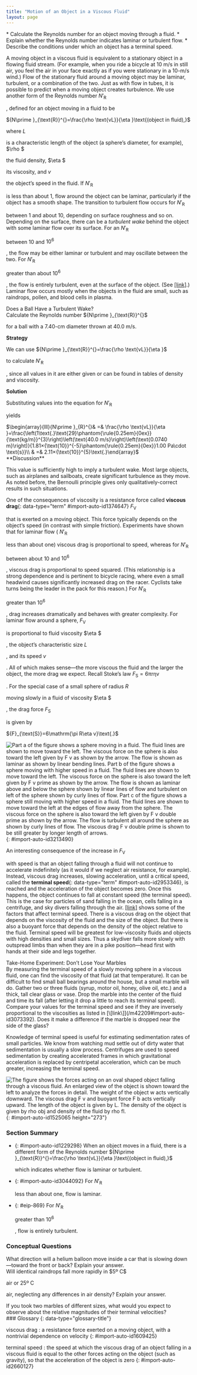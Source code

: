 ```yaml
---
title: "Motion of an Object in a Viscous Fluid"
layout: page
---
```



<div data-type="abstract" markdown="1">
* Calculate the Reynolds number for an object moving through a fluid.
* Explain whether the Reynolds number indicates laminar or turbulent flow.
* Describe the conditions under which an object has a terminal speed.

</div>

A moving object in a viscous fluid is equivalent to a stationary object in a flowing fluid stream. (For example, when you ride a bicycle at 10 m/s in still air, you feel the air in your face exactly as if you were stationary in a 10-m/s wind.) Flow of the stationary fluid around a moving object may be laminar, turbulent, or a combination of the two. Just as with flow in tubes, it is possible to predict when a moving object creates turbulence. We use another form of the Reynolds number ${N\prime }_{\text{R}}^{}$

, defined for an object moving in a fluid to be

<div data-type="equation" id="import-auto-id3230050">
${N\prime }_{\text{R}}^{}=\frac{\rho \text{vL}}{\eta }\text{(object in fluid),}$
</div>

where $L$

 is a characteristic length of the object (a sphere’s diameter, for example), $\rho $

 the fluid density, $\eta $

 its viscosity, and $v$

 the object’s speed in the fluid. If ${N\prime }_{\text{R}}^{}$

 is less than about 1, flow around the object can be laminar, particularly if the object has a smooth shape. The transition to turbulent flow occurs for ${N\prime }_{\text{R}}^{}$

 between 1 and about 10, depending on surface roughness and so on. Depending on the surface, there can be a *turbulent wake* behind the object with some laminar flow over its surface. For an ${N\prime }_{\text{R}}^{}$

 between 10 and ${\text{10}}^{6}$

, the flow may be either laminar or turbulent and may oscillate between the two. For ${N\prime }_{\text{R}}^{}$

 greater than about ${\text{10}}^{6}$

, the flow is entirely turbulent, even at the surface of the object. (See [\[link\]](#import-auto-id3213490).) Laminar flow occurs mostly when the objects in the fluid are small, such as raindrops, pollen, and blood cells in plasma.

<div data-type="example" markdown="1">
<div data-type="title">
Does a Ball Have a Turbulent Wake?
</div>
Calculate the Reynolds number ${N\prime }_{\text{R}}^{}$

 for a ball with a 7.40-cm diameter thrown at 40.0 m/s.

**Strategy**

We can use ${N\prime }_{\text{R}}^{}=\frac{\rho \text{vL}}{\eta }$

 to calculate ${N\prime }_{\text{R}}^{}$

, since all values in it are either given or can be found in tables of density and viscosity.

**Solution**

Substituting values into the equation for ${N\prime }_{\text{R}}^{}$

 yields

<div data-type="equation" id="import-auto-id694467">
$\begin{array}{lll}{N\prime }_{R}^{}& =& \frac{\rho \text{vL}}{\eta }=\frac{\left(1\text{.}\text{29}\phantom{\rule{0.25em}{0ex}}{\text{kg/m}}^{3}\right)\left(\text{40.0 m/s}\right)\left(\text{0.0740 m}\right)}{1.81×{\text{10}}^{-5}\phantom{\rule{0.25em}{0ex}}1.00 Pa\cdot \text{s}}\\ & =& 2.11×{\text{10}}^{5}\text{.}\end{array}$
</div>
**Discussion**

This value is sufficiently high to imply a turbulent wake. Most large objects, such as airplanes and sailboats, create significant turbulence as they move. As noted before, the Bernoulli principle gives only qualitatively-correct results in such situations.

</div>

One of the consequences of viscosity is a resistance force called **viscous drag**{: data-type="term" #import-auto-id1374647} ${F}_{\text{V}}$

 that is exerted on a moving object. This force typically depends on the object’s speed (in contrast with simple friction). Experiments have shown that for laminar flow ( ${N\prime }_{\text{R}}^{}$

 less than about one) viscous drag is proportional to speed, whereas for ${N\prime }_{\text{R}}^{}$

 between about 10 and ${\text{10}}^{6}$

, viscous drag is proportional to speed squared. (This relationship is a strong dependence and is pertinent to bicycle racing, where even a small headwind causes significantly increased drag on the racer. Cyclists take turns being the leader in the pack for this reason.) For ${N\prime }_{\text{R}}^{}$

 greater than ${\text{10}}^{6}$

, drag increases dramatically and behaves with greater complexity. For laminar flow around a sphere, ${F}_{\text{V}}$

 is proportional to fluid viscosity $\eta $

, the object’s characteristic size $L$

, and its speed $v$

. All of which makes sense—the more viscous the fluid and the larger the object, the more drag we expect. Recall Stoke’s law ${F}_{\text{S}}=6\mathrm{\pi r\eta v}$

. For the special case of a small sphere of radius $R$

 moving slowly in a fluid of viscosity $\eta $

, the drag force ${F}_{\text{S}}$

 is given by

<div data-type="equation" id="import-auto-id1506814">
${F}_{\text{S}}=6\mathrm{\pi R\eta v}\text{.}$
</div>

![Part a of the figure shows a sphere moving in a fluid. The fluid lines are shown to move toward the left. The viscous force on the sphere is also toward the left given by F v as shown by the arrow. The flow is shown as laminar as shown by linear bending lines. Part b of the figure shows a sphere moving with higher speed in a fluid. The fluid lines are shown to move toward the left. The viscous force on the sphere is also toward the left given by F v prime as shown by the arrow. The flow is shown as laminar above and below the sphere shown by linear lines of flow and turbulent on left of the sphere shown by curly lines of flow. Part c of the figure shows a sphere still moving with higher speed in a fluid. The fluid lines are shown to move toward the left at the edges of flow away from the sphere. The viscous force on the sphere is also toward the left given by F v double prime as shown by the arrow. The flow is turbulent all around the sphere as shown by curly lines of flow. The viscous drag F v double prime is shown to be still greater by longer length of arrows.](../resources/Figure_13_06_01.jpg "(a) Motion of this sphere to the right is equivalent to fluid flow to the left. Here the flow is laminar with N&#x2032;R size 12{ { {N}} sup { ' } rSub { size 8{R} } } {} less than 1. There is a force, called viscous drag FV size 12{F rSub { size 8{V} } } {}, to the left on the ball due to the fluid&#x2019;s viscosity. (b) At a higher speed, the flow becomes partially turbulent, creating a wake starting where the flow lines separate from the surface. Pressure in the wake is less than in front of the sphere, because fluid speed is less, creating a net force to the left F&#x2032;V size 12{ { {F}} sup { ' } rSub { size 8{V} } } {} that is significantly greater than for laminar flow. Here N&#x2032;R size 12{ { {N}} sup { ' } rSub { size 8{R} } } {} is greater than 10. (c) At much higher speeds, where N&#x2032;R size 12{ { {N}} sup { ' } rSub { size 8{R} } } {} is greater than 106 size 12{&quot;10&quot; rSup { size 8{6} } } {}, flow becomes turbulent everywhere on the surface and behind the sphere. Drag increases dramatically."){: #import-auto-id3213490}

An interesting consequence of the increase in ${F}_{\text{V}}$

 with speed is that an object falling through a fluid will not continue to accelerate indefinitely (as it would if we neglect air resistance, for example). Instead, viscous drag increases, slowing acceleration, until a critical speed, called the **terminal speed**{: data-type="term" #import-auto-id2953346}, is reached and the acceleration of the object becomes zero. Once this happens, the object continues to fall at constant speed (the terminal speed). This is the case for particles of sand falling in the ocean, cells falling in a centrifuge, and sky divers falling through the air. [\[link\]](#import-auto-id1525065) shows some of the factors that affect terminal speed. There is a viscous drag on the object that depends on the viscosity of the fluid and the size of the object. But there is also a buoyant force that depends on the density of the object relative to the fluid. Terminal speed will be greatest for low-viscosity fluids and objects with high densities and small sizes. Thus a skydiver falls more slowly with outspread limbs than when they are in a pike position—head first with hands at their side and legs together.

<div data-type="note" data-has-label="true" data-label="" markdown="1">
<div data-type="title">
Take-Home Experiment: Don’t Lose Your Marbles
</div>
By measuring the terminal speed of a slowly moving sphere in a viscous fluid, one can find the viscosity of that fluid (at that temperature). It can be difficult to find small ball bearings around the house, but a small marble will do. Gather two or three fluids (syrup, motor oil, honey, olive oil, etc.) and a thick, tall clear glass or vase. Drop the marble into the center of the fluid and time its fall (after letting it drop a little to reach its terminal speed). Compare your values for the terminal speed and see if they are inversely proportional to the viscosities as listed in [\[link\]](/m42209#import-auto-id3073392). Does it make a difference if the marble is dropped near the side of the glass?

</div>

Knowledge of terminal speed is useful for estimating sedimentation rates of small particles. We know from watching mud settle out of dirty water that sedimentation is usually a slow process. Centrifuges are used to speed sedimentation by creating accelerated frames in which gravitational acceleration is replaced by centripetal acceleration, which can be much greater, increasing the terminal speed.

 ![The figure shows the forces acting on an oval shaped object falling through a viscous fluid. An enlarged view of the object is shown toward the left to analyze the forces in detail. The weight of the object w acts vertically downward. The viscous drag F v and buoyant force F b acts vertically upward. The length of the object is given by L. The density of the object is given by rho obj and density of the fluid by rho fl.](../resources/Figure_13_06_02.jpg "There are three forces acting on an object falling through a viscous fluid: its weight w size 12{w} {}, the viscous drag FV size 12{F rSub { size 8{V} } } {}, and the buoyant force FB size 12{F rSub { size 8{B} } } {}."){: #import-auto-id1525065 height="273"}

### Section Summary

* {: #import-auto-id1229298} When an object moves in a fluid, there is a different form of the Reynolds number
  ${N\prime }_{\text{R}}^{}=\frac{\rho \text{vL}}{\eta }\text{(object in fluid),}$
  
  which indicates whether flow is laminar or turbulent.
* {: #import-auto-id3044092} For
  ${N\prime }_{\text{R}}^{}$
  
  less than about one, flow is laminar.
* {: #eip-869} For
  ${N\prime }_{\text{R}}^{}$
  
  greater than
  ${\text{10}}^{6}$
  
  , flow is entirely turbulent.

### Conceptual Questions

<div data-type="exercise" data-element-type="conceptual-questions">
<div data-type="problem" markdown="1">
What direction will a helium balloon move inside a car that is slowing down—toward the front or back? Explain your answer.

</div>
</div>

<div data-type="exercise" data-element-type="conceptual-questions">
<div data-type="problem" markdown="1">
Will identical raindrops fall more rapidly in $5º C$

 air or $\text{25º C}$

 air, neglecting any differences in air density? Explain your answer.

</div>
</div>

<div data-type="exercise" data-element-type="conceptual-questions">
<div data-type="problem" markdown="1">
If you took two marbles of different sizes, what would you expect to observe about the relative magnitudes of their terminal velocities?

</div>
</div>

<div data-type="glossary" markdown="1">
### Glossary
{: data-type="glossary-title"}

viscous drag
: a resistance force exerted on a moving object, with a nontrivial dependence on velocity
{: #import-auto-id1609425}

terminal speed
: the speed at which the viscous drag of an object falling in a viscous fluid is equal to the other forces acting on the object (such as gravity), so that the acceleration of the object is zero
{: #import-auto-id2660127}

</div>


